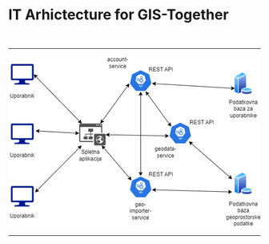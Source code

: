# IT Arhictecture for GIS-Together
<br> 

---

![System diagram](/.github/system-diagram.drawio.png)

---
